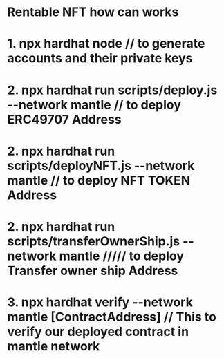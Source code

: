 # Rentable NFT  how can works 

# 1.  npx hardhat node    //  to  generate accounts  and their private keys
# 2.  npx hardhat run scripts/deploy.js --network mantle //  to  deploy  ERC49707 Address
# 2.  npx hardhat run scripts/deployNFT.js --network mantle  //  to  deploy  NFT TOKEN Address
# 2.  npx hardhat run scripts/transferOwnerShip.js --network mantle /////  to  deploy  Transfer owner ship  Address
# 3.  npx hardhat verify --network mantle [ContractAddress] // This to  verify our  deployed contract in  mantle network 